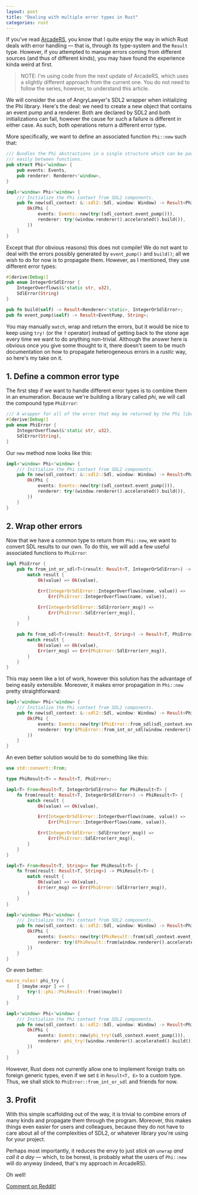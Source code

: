 ```yaml
---
layout: post
title: "Dealing with multiple error types in Rust"
categories: rust
---
```


If you've read [ArcadeRS](/arcaders/arcaders-1-1), you know that I quite enjoy
the way in which Rust deals with error handling &mdash; that is, through its
type-system and the `Result` type. However, if you attempted to manage errors
coming from different sources (and thus of different kinds), you may have found
the experience kinda weird at first.

> NOTE: I'm using code from the next update of ArcadeRS, which uses a slightly
> different approach from the current one. You do not need to follow the series,
> however, to understand this article.

We will consider the use of AngryLawyer's SDL2 wrapper when initializing the Phi
library. Here's the deal: we need to create a new object that contains an event
pump and a renderer. Both are declared by SDL2 and both initializations can fail,
however the cause for such a failure is different in either case. As such, both
operations return a different error type.

More specifically, we want to define an associated function `Phi::new` such that:

```rust
/// Bundles the Phi abstractions in a single structure which can be passed
/// easily between functions.
pub struct Phi<'window> {
    pub events: Events,
    pub renderer: Renderer<'window>,
}

impl<'window> Phi<'window> {
    /// Initialize the Phi context from SDL2 components.
    pub fn new(sdl_context: &::sdl2::Sdl, window: Window) -> Result<Phi, ???> {
        Ok(Phi {
            events: Events::new(try!(sdl_context.event_pump())),
            renderer: try!(window.renderer().accelerated().build()),
        })
    }
}
```

Except that (for obvious reasons) this does not compile! We do not want to deal
with the errors possibly generated by `event_pump()` and `build()`; all we wish
to do for now is to propagate them. However, as I mentioned, they use different
error types:

```rust
#[derive(Debug)]
pub enum IntegerOrSdlError {
    IntegerOverflows(&'static str, u32),
    SdlError(String)
}

pub fn build(self) -> Result<Renderer<'static>, IntegerOrSdlError>;
pub fn event_pump(&self) -> Result<EventPump, String>;
```

You may manually `match`, wrap and return the errors, but it would be nice to
keep using `try!` (or the `?` operator) instead of getting back to the stone age
every time we want to do anything non-trivial. Although the answer here is
obvious once you give some thought to it, there doesn't seem to be much
documentation on how to propagate heterogeneous errors in a _rustic_ way, so
here's my take on it.


## 1. Define a common error type

The first step if we want to handle different error types is to combine them in
an enumeration. Because we're building a library called _phi_, we will call the
compound type `PhiError`:

```rust
/// A wrapper for all of the error that may be returned by the Phi library.
#[derive(Debug)]
pub enum PhiError {
    IntegerOverflows(&'static str, u32),
    SdlError(String),
}
```

<!--
```
impl ::std::error::Error for PhiError {
    fn description(&self) -> &str {
        match *self {
            PhiError::IntegerOverflows(_, _) => "integer overflow",
            PhiError::SdlError(ref descr) => descr,
        }
    }
}
```

You might notice that this definition is quite similar to [CrumblingStatue's](https://github.com/AngryLawyer/rust-sdl2/blob/c2747e706049fde4b679800675f74b6602607055/src/sdl2/common.rs#L41-L50)
implementation. That's kind of the point: although this process can be repeated
for all possible errors that may occur in the library, for now, we are basically
wrapping _rust-sdl2_'s error types.
-->

Our `new` method now looks like this:

```rust
impl<'window> Phi<'window> {
    /// Initialize the Phi context from SDL2 components.
    pub fn new(sdl_context: &::sdl2::Sdl, window: Window) -> Result<Phi, PhiError> {
        Ok(Phi {
            events: Events::new(try!(sdl_context.event_pump())),
            renderer: try!(window.renderer().accelerated().build()),
        })
    }
}
```


## 2. Wrap other errors

Now that we have a common type to return from `Phi::new`, we want to convert SDL
results to our own. To do this, we will add a few useful associated functions to
`PhiError`:

```rust
impl PhiError {
    pub fn from_int_or_sdl<T>(result: Result<T, IntegerOrSdlError>) -> Result<T, PhiError> {
        match result {
            Ok(value) => Ok(value),

            Err(IntegerOrSdlError::IntegerOverflows(name, value)) =>
                Err(PhiError::IntegerOverflows(name, value)),

            Err(IntegerOrSdlError::SdlError(err_msg)) =>
                Err(PhiError::SdlError(err_msg)),
        }
    }

    pub fn from_sdl<T>(result: Result<T, String>) -> Result<T, PhiError> {
        match result {
            Ok(value) => Ok(value),
            Err(err_msg) => Err(PhiError::SdlError(err_msg)),
        }
    }
}
```

This may seem like a lot of work, however this solution has the advantage of
being easily extensible. Moreover, it makes error propagation in `Phi::new`
pretty straightforward:

```rust
impl<'window> Phi<'window> {
    /// Initialize the Phi context from SDL2 components.
    pub fn new(sdl_context: &::sdl2::Sdl, window: Window) -> Result<Phi, PhiError> {
        Ok(Phi {
            events: Events::new(try!(PhiError::from_sdl(sdl_context.event_pump()))),
            renderer: try!(PhiError::from_int_or_sdl(window.renderer().accelerated().build())),
        })
    }
}
```

An even better solution would be to do something like this:

```rust
use std::convert::From;

type PhiResult<T> = Result<T, PhiError>;

impl<T> From<Result<T, IntegerOrSdlError>> for PhiResult<T> {
    fn from(result: Result<T, IntegerOrSdlError>) -> PhiResult<T> {
        match result {
            Ok(value) => Ok(value),

            Err(IntegerOrSdlError::IntegerOverflows(name, value)) =>
                Err(PhiError::IntegerOverflows(name, value)),

            Err(IntegerOrSdlError::SdlError(err_msg)) =>
                Err(PhiError::SdlError(err_msg)),
        }
    }
}

impl<T> From<Result<T, String>> for PhiResult<T> {
    fn from(result: Result<T, String>) -> PhiResult<T> {
        match result {
            Ok(value) => Ok(value),
            Err(err_msg) => Err(PhiError::SdlError(err_msg)),
        }
    }
}

impl<'window> Phi<'window> {
    /// Initialize the Phi context from SDL2 components.
    pub fn new(sdl_context: &::sdl2::Sdl, window: Window) -> Result<Phi, PhiError> {
        Ok(Phi {
            events: Events::new(try!(PhiResult::from(sdl_context.event_pump()))),
            renderer: try!(PhiResult::from(window.renderer().accelerated().build())),
        })
    }
}
```

Or even better:

```rust
macro_rules! phi_try {
    [ $maybe:expr ] => {
        try!(::phi::PhiResult::from($maybe))
    }
}

impl<'window> Phi<'window> {
    /// Initialize the Phi context from SDL2 components.
    pub fn new(sdl_context: &::sdl2::Sdl, window: Window) -> Result<Phi, PhiError> {
        Ok(Phi {
            events: Events::new(phi_try!(sdl_context.event_pump())),
            renderer: phi_try!(window.renderer().accelerated().build()),
        })
    }
}
```

However, Rust does not currently allow one to implement foreign traits on
foreign generic types, even if we set `E` in `Result<T, E>` to a custom type.
Thus, we shall stick to `PhiError::from_int_or_sdl` and friends for now.


## 3. Profit

With this simple scaffolding out of the way, it is trivial to combine errors of
many kinds and propagate them through the program. Moreover, this makes things
even easier for users and colleagues, because they do not have to care about all
of the complexities of SDL2, or whatever library you're using for your project.

Perhaps most importantly, it reduces the envy to just _stick an_ `unwrap` _and
call it a day_ &mdash; which, to be honest, is probably what the users of
`Phi::new` will do anyway (indeed, that's my approach in ArcadeRS).

Oh well!

[Comment on Reddit!](https://www.reddit.com/r/rust/comments/4e3i8l/dealing_with_multiple_error_types_in_rust/)
